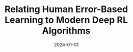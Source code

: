 ---
title: "Relating Human Error-Based Learning to Modern Deep RL Algorithms"
collection: publications
category: manuscripts
permalink: /publication/2024-01-01-relating-human
excerpt: 'This paper relates human error-based learning to modern deep reinforcement learning algorithms.'
date: 2024-01-01
venue: 'Neural Computation'
paperurl: 'http://academicpages.github.io/files/relating_human_2024.pdf'
citation: 'Garibbo M, Ludwig CJH, Lepora NF, Aitchison L. (2024). &quot;Relating Human Error-Based Learning to Modern Deep RL Algorithms.&quot; <i>Neural Computation</i>.'
--- 
